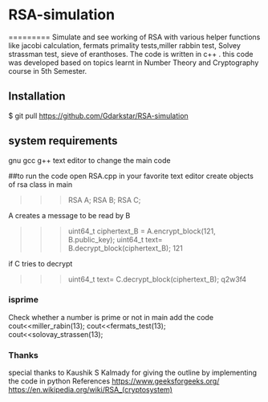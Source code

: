 # RSA-simulation
=========
Simulate and see working of RSA with various helper functions like jacobi calculation, fermats primality tests,miller rabbin test, Solvey strassman test, sieve of eranthoses. The code is written in c++ . this code was developed based on topics learnt in Number Theory and Cryptography course in 5th Semester.

## Installation
$ git pull https://github.com/Gdarkstar/RSA-simulation

## system requirements
gnu gcc g++
text editor to change the main code

##to run the code 
open RSA.cpp in your favorite text editor
create objects of rsa class in main
>>> RSA A;
>>> RSA B;
>>> RSA C;

A creates a message to be read by B
>>>uint64_t ciphertext_B = A.encrypt_block(121, B.public_key);
>>>uint64_t text= B.decrypt_block(ciphertext_B);
>>>121

if C tries to decrypt
>>>uint64_t text= C.decrypt_block(ciphertext_B);
>>>q2w3f4

### isprime

Check whether a number is prime or not 
in main add the code
cout<<miller_rabin(13);
cout<<fermats_test(13);
cout<<solovay_strassen(13);

### Thanks
special thanks to Kaushik S Kalmady for giving the outline by implementing the code in python
References https://www.geeksforgeeks.org/ https://en.wikipedia.org/wiki/RSA_(cryptosystem)


